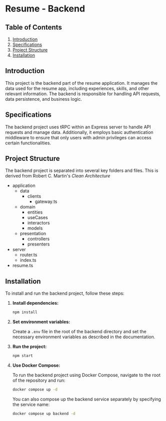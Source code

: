 # Resume - Backend

## Table of Contents

1. [Introduction](#introduction)
2. [Specifications](#specifications)
3. [Project Structure](#project-structure)
4. [Installation](#installation)

## Introduction

This project is the backend part of the resume application. It manages the data used for the resume app, including experiences, skills, and other relevant information. The backend is responsible for handling API requests, data persistence, and business logic.

## Specifications

The backend project uses tRPC within an Express server to handle API requests and manage data. Additionally, it employs basic authentication middleware to ensure that only users with admin privileges can access certain functionalities.

## Project Structure

The backend project is separated into several key folders and files. This is derived from Robert C. Martin's _Clean Architecture_

- application
  - data
    - clients
      - gateway.ts
  - domain
    - entities
    - useCases
    - interactors
    - models
  - presentation
    - controllers
    - presenters
- server
  - router.ts
  - index.ts
- resume.ts

## Installation

To install and run the backend project, follow these steps:

1. **Install dependencies:**

   ```sh
   npm install
   ```

2. **Set environment variables:**

   Create a `.env` file in the root of the backend directory and set the necessary environment variables as described in the documentation.

3. **Run the project:**

   ```sh
   npm start
   ```

4. **Use Docker Compose:**

   To run the backend project using Docker Compose, navigate to the root of the repository and run:

   ```sh
   docker compose up -d
   ```

   You can also compose up the backend service separately by specifying the service name:

   ```sh
   docker compose up backend -d
   ```
